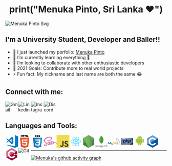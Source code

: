 <h1 align="center">print("Menuka Pinto, Sri Lanka ❤️")</h1>

![Menuka Pinto Svg](assets/github3.gif)

## I'm a University Student, Developer and Baller!!

- 🔭 I just launched my porfolio: [Menuka Pinto][website]
- 🌱 I’m currently learning everything 🤣
- 👯 I’m looking to collaborate with other enthusiastic developers
- 🥅 2021 Goals: Contribute more to real world projects
- ⚡ Fun fact: My nickname and last name are both the same 😂

## Connect with me:

[<img align="left" alt="Gmail" width="40px" height="40px" src="https://img.icons8.com/color/96/000000/gmail.png" />][gmail]
[<img align="left" alt="Linkedin" width="40px" height="40px" src="https://img.icons8.com/color/96/000000/linkedin.png" />][linkedin]
[<img align="left" alt="Instagram" width="40px" height="40px" src="https://img.icons8.com/color/96/000000/instagram-new.png" />][instagram]
[<img align="left" alt="Discord" width="40px" height="40px" src="https://img.icons8.com/color/96/000000/discord-logo.png" />][discord]

<br />
<br />

## Languages and Tools:

[<img align="left" alt="Visual Studio Code" width="40px" height="40px" src="https://raw.githubusercontent.com/github/explore/80688e429a7d4ef2fca1e82350fe8e3517d3494d/topics/visual-studio-code/visual-studio-code.png" />][webdevplaylist]
[<img align="left" alt="HTML5" width="40px" height="40px" src="https://raw.githubusercontent.com/github/explore/80688e429a7d4ef2fca1e82350fe8e3517d3494d/topics/html/html.png" />][webdevplaylist]
[<img align="left" alt="CSS3" width="40px" height="40px" src="https://raw.githubusercontent.com/github/explore/80688e429a7d4ef2fca1e82350fe8e3517d3494d/topics/css/css.png" />][cssplaylist]
[<img align="left" alt="Sass" width="40px" height="40px" src="https://raw.githubusercontent.com/github/explore/80688e429a7d4ef2fca1e82350fe8e3517d3494d/topics/sass/sass.png" />][cssplaylist]
[<img align="left" alt="JavaScript" width="40px" height="40px" src="https://raw.githubusercontent.com/github/explore/80688e429a7d4ef2fca1e82350fe8e3517d3494d/topics/javascript/javascript.png" />][jsplaylist]
[<img align="left" alt="React" width="40px" height="40px" src="https://raw.githubusercontent.com/github/explore/80688e429a7d4ef2fca1e82350fe8e3517d3494d/topics/react/react.png" />][reactplaylist]
[<img align="left" alt="Node.js" width="40px" height="40px" src="https://raw.githubusercontent.com/github/explore/80688e429a7d4ef2fca1e82350fe8e3517d3494d/topics/nodejs/nodejs.png" />][webdevplaylist]
[<img align="left" alt="MongoDB" width="40px" height="40px" src="https://raw.githubusercontent.com/devicons/devicon/master/icons/mongodb/mongodb-original-wordmark.svg" />][mongoplaylist]
[<img align="left" alt="MySQL" width="40px" height="40px" src="https://raw.githubusercontent.com/devicons/devicon/master/icons/mysql/mysql-original-wordmark.svg" />][sqlplaylist]
[<img align="left" alt="Php" width="40px" height="40px" src="https://raw.githubusercontent.com/devicons/devicon/master/icons/php/php-original.svg" />][phpplaylist]
[<img align="left" alt="Android" width="40px" height="40px" src="https://raw.githubusercontent.com/devicons/devicon/master/icons/android/android-original-wordmark.svg" />][androidplaylist]
[<img align="left" alt="C" width="40px" height="40px" src="https://raw.githubusercontent.com/devicons/devicon/master/icons/c/c-original.svg" />][cplaylist]
[<img align="left" alt="C++" width="40px" height="40px" src="https://raw.githubusercontent.com/devicons/devicon/master/icons/cplusplus/cplusplus-original.svg" />][c++playlist]
[<img align="left" alt="Git" width="40px" height="40px" src="https://www.vectorlogo.zone/logos/git-scm/git-scm-icon.svg" />][gitplaylist]

<br />
<br />
<hr />

[![Menuka's github activity graph](https://activity-graph.herokuapp.com/graph?username=Pinto-PINTO&theme=xcode)](https://git.io/Pinto-PINTO)



[gmail]: mailto:menukapinto5555@gmail.com
[linkedin]: https://www.linkedin.com/in/menuka-pinto-11a0aa1bb/
[instagram]: https://www.instagram.com/menuka_shevon/
[discord]: https://discordapp.com/users/690879785131311145/

[website]: https://google.com

[webdevplaylist]: https://www.youtube.com/playlist?list=PLkwxH9e_vrAJ0WbEsFA9W3I1W-g_BTsbt
[jsplaylist]: https://www.youtube.com/playlist?list=PLkwxH9e_vrALRJKu7wfXby3MKeflhTu6B
[cssplaylist]: https://www.youtube.com/playlist?list=PLkwxH9e_vrALSdvZuEh6gqQdmDoDIoqz4
[reactplaylist]: https://www.youtube.com/playlist?list=PLkwxH9e_vrAK4TdffpxKY3QGyHCpxFcQ0
[mongoplaylist]: https://www.youtube.com/watch?v=9OPP_1eAENg&list=PL4cUxeGkcC9jpvoYriLI0bY8DOgWZfi6u
[sqlplaylist]: https://www.youtube.com/watch?v=7S_tz1z_5bA
[phpplaylist]: https://www.youtube.com/watch?v=qVU3V0A05k8&list=PL0eyrZgxdwhwBToawjm9faF1ixePexft-
[androidplaylist]: https://www.youtube.com/watch?v=roDz8mMvbIg&list=PLknSwrodgQ72X4sKpzf5vT8kY80HKcUSe 
[cplaylist]: https://www.youtube.com/watch?v=rLf3jnHxSmU&list=PLBlnK6fEyqRggZZgYpPMUxdY1CYkZtARR
[c++playlist]: https://www.youtube.com/watch?v=18c3MTX0PK0&list=PLlrATfBNZ98dudnM48yfGUldqGD0S4FFb
[gitplaylist]: https://www.youtube.com/watch?v=8JJ101D3knE